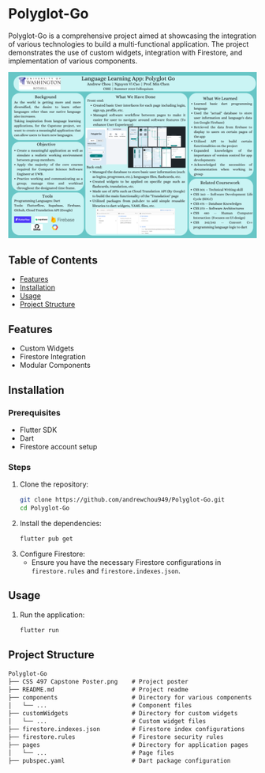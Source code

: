 # Polyglot-Go

Polyglot-Go is a comprehensive project aimed at showcasing the integration of various technologies to build a multi-functional application. The project demonstrates the use of custom widgets, integration with Firestore, and implementation of various components.

![Project Poster](CSS%20497%20Capstone%20Poster.png)

## Table of Contents
- [Features](#features)
- [Installation](#installation)
- [Usage](#usage)
- [Project Structure](#project-structure)

## Features
- Custom Widgets
- Firestore Integration
- Modular Components

## Installation

### Prerequisites
- Flutter SDK
- Dart
- Firestore account setup

### Steps
1. Clone the repository:
    ```bash
    git clone https://github.com/andrewchou949/Polyglot-Go.git
    cd Polyglot-Go
    ```
2. Install the dependencies:
    ```bash
    flutter pub get
    ```
3. Configure Firestore:
   - Ensure you have the necessary Firestore configurations in `firestore.rules` and `firestore.indexes.json`.

## Usage
1. Run the application:
    ```bash
    flutter run
    ```

## Project Structure
```plaintext
Polyglot-Go
├── CSS 497 Capstone Poster.png    # Project poster
├── README.md                      # Project readme
├── components                     # Directory for various components
│   └── ...                        # Component files
├── customWidgets                  # Directory for custom widgets
│   └── ...                        # Custom widget files
├── firestore.indexes.json         # Firestore index configurations
├── firestore.rules                # Firestore security rules
├── pages                          # Directory for application pages
│   └── ...                        # Page files
├── pubspec.yaml                   # Dart package configuration
